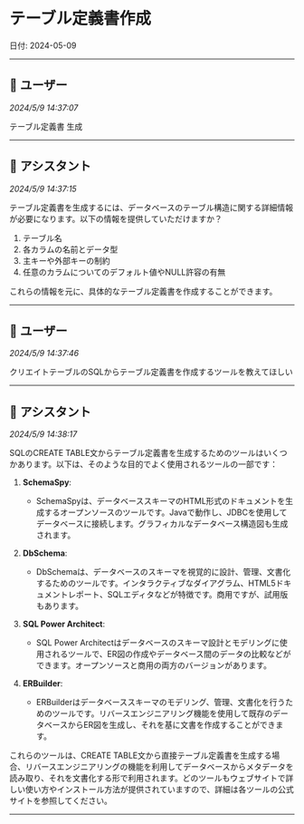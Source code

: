 # テーブル定義書作成

日付: 2024-05-09

---

## 👤 ユーザー
*2024/5/9 14:37:07*

テーブル定義書 生成

---

## 🤖 アシスタント
*2024/5/9 14:37:15*

テーブル定義書を生成するには、データベースのテーブル構造に関する詳細情報が必要になります。以下の情報を提供していただけますか？

1. テーブル名
2. 各カラムの名前とデータ型
3. 主キーや外部キーの制約
4. 任意のカラムについてのデフォルト値やNULL許容の有無

これらの情報を元に、具体的なテーブル定義書を作成することができます。

---

## 👤 ユーザー
*2024/5/9 14:37:46*

クリエイトテーブルのSQLからテーブル定義書を作成するツールを教えてほしい

---

## 🤖 アシスタント
*2024/5/9 14:38:17*

SQLのCREATE TABLE文からテーブル定義書を生成するためのツールはいくつかあります。以下は、そのような目的でよく使用されるツールの一部です：

1. **SchemaSpy**:
   - SchemaSpyは、データベーススキーマのHTML形式のドキュメントを生成するオープンソースのツールです。Javaで動作し、JDBCを使用してデータベースに接続します。グラフィカルなデータベース構造図も生成されます。

2. **DbSchema**:
   - DbSchemaは、データベースのスキーマを視覚的に設計、管理、文書化するためのツールです。インタラクティブなダイアグラム、HTML5ドキュメントレポート、SQLエディタなどが特徴です。商用ですが、試用版もあります。

3. **SQL Power Architect**:
   - SQL Power Architectはデータベースのスキーマ設計とモデリングに使用されるツールで、ER図の作成やデータベース間のデータの比較などができます。オープンソースと商用の両方のバージョンがあります。

4. **ERBuilder**:
   - ERBuilderはデータベーススキーマのモデリング、管理、文書化を行うためのツールです。リバースエンジニアリング機能を使用して既存のデータベースからER図を生成し、それを基に文書を作成することができます。

これらのツールは、CREATE TABLE文から直接テーブル定義書を生成する場合、リバースエンジニアリングの機能を利用してデータベースからメタデータを読み取り、それを文書化する形で利用されます。どのツールもウェブサイトで詳しい使い方やインストール方法が提供されていますので、詳細は各ツールの公式サイトを参照してください。

---

